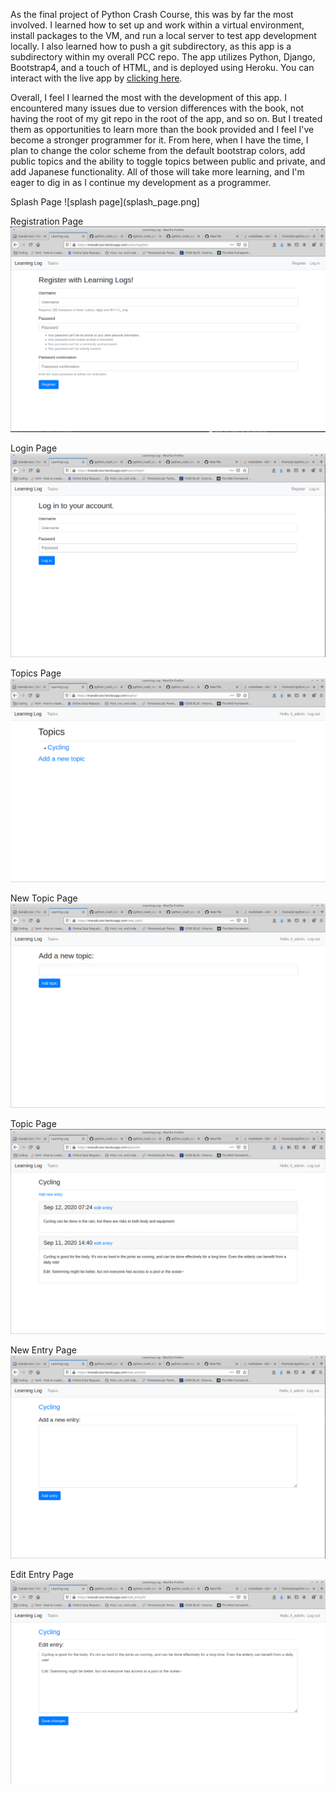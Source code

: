 As the final project of Python Crash Course, this was by far the most involved. I learned how to set up and work within a virtual environment, install packages to the VM, and run a local server to test app development locally. I also learned how to push a git subdirectory, as this app is a subdirectory within my overall PCC repo. The app utilizes Python, Django, Bootstrap4, and a touch of HTML, and is deployed using Heroku. You can interact with the live app by [clicking here](https://manabi-zoo.herokuapp.com/).

Overall, I feel I learned the most with the development of this app. I encountered many issues due to version differences with the book, not having the root of my git repo in the root of the app, and so on. But I treated them as opportunities to learn more than the book provided and I feel I've become a stronger programmer for it. From here, when I have the time, I plan to change the color scheme from the default bootstrap colors, add public topics and the ability to toggle topics between public and private, and add Japanese functionality. All of those will take more learning, and I'm eager to dig in as I continue my development as a programmer.

Splash Page
![splash page](splash_page.png]

Registration Page
![registration](register.png)

Login Page
![login](login.png)

Topics Page
![topics](topics.png)

New Topic Page
![new topic](add_topic.png)

Topic Page
![topic](topic_page.png)

New Entry Page
![new entry](new_entry.png)

Edit Entry Page
![edit entry](edit_entry.png)
